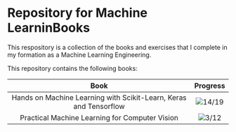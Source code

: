 # Repository for Machine LearninBooks

This respository is a collection of the books and exercises that I complete in my formation as a Machine Learning Engineering.

This repository contains the following books:

|Book|Progress|
|:-------:|:-----------:|
|Hands on Machine Learning with Scikit-Learn, Keras and Tensorflow| ![14/19](https://progress-bar.dev/14/?scale=19&title=Chapters&suffix=/19)|
|Practical Machine Learning for Computer Vision| ![3/12](https://progress-bar.dev/3/?scale=12&title=Chapters&suffix=/12)|